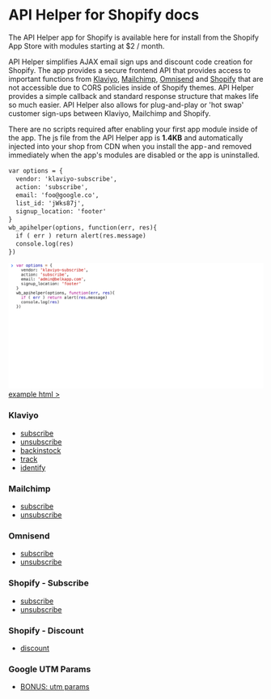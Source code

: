 # API Helper for Shopify docs

The API Helper app for Shopify is available here for install from the Shopify App Store with modules starting at $2 / month.

API Helper simplifies AJAX email sign ups and discount code creation for Shopify. The app provides a secure frontend API that provides access to important functions from [Klaviyo](#klaviyo), [Mailchimp](#mailchimp), [Omnisend](#omnisend) and [Shopify](#shopify-subscribe) that are not accessible due to CORS policies inside of Shopify themes. API Helper provides a simple callback and standard response structure that makes life so much easier. API Helper also allows for plug-and-play or 'hot swap' customer sign-ups between Klaviyo, Mailchimp and Shopify.

There are no scripts required after enabling your first app module inside of the app. The js file from the API Helper app is __1.4KB__ and automatically injected into your shop from CDN when you install the app - and removed immediately when the app's modules are disabled or the app is uninstalled.

```
var options = {
  vendor: 'klaviyo-subscribe',
  action: 'subscribe',
  email: 'foo@google.co',
  list_id: 'jWks87j',
  signup_location: 'footer'
}
wb_apihelper(options, function(err, res){
  if ( err ) return alert(res.message)
  console.log(res)
})
```
![alt text](Klaviyo/shopify-api-helpers-klaviyo-subscribe.gif)
[example html >](example.html)

### Klaviyo
* [subscribe](/Klaviyo/subscribe.md)
* [unsubscribe](/Klaviyo/unsubscribe.md)
* [backinstock](/Klaviyo/backinstock.md)
* [track](/Klaviyo/track.md)
* [identify](/Klaviyo/identify.md)
### Mailchimp
* [subscribe](/Mailchimp/subscribe.md)
* [unsubscribe](/Mailchimp/unsubscribe.md)
### Omnisend
* [subscribe](/Omnisend/subscribe.md)
* [unsubscribe](/Omnisend/unsubscribe.md)
### Shopify \- Subscribe
* [subscribe](/Shopify/Subscribe/subscribe.md)
* [unsubscribe](/Shopify/Subscribe/unsubscribe.md)
### Shopify \- Discount
* [discount](/Shopify/Discount/discount.md)
### Google UTM Params
* [BONUS: utm params](/utms.md)
